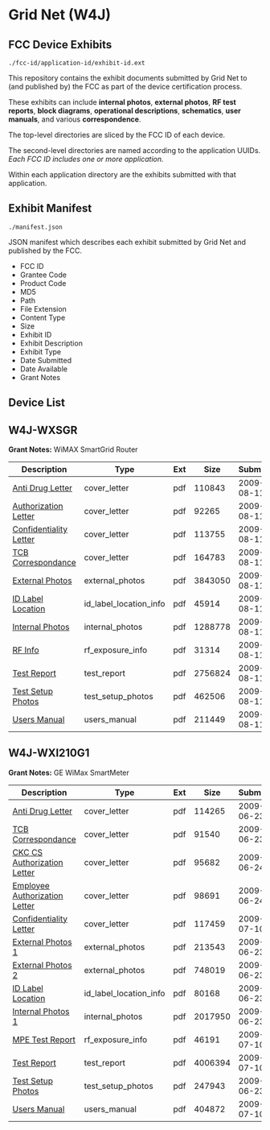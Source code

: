 # Grid Net (W4J)
## FCC Device Exhibits

```
./fcc-id/application-id/exhibit-id.ext
```

This repository contains the exhibit documents submitted by Grid Net to (and published by) the FCC as part of the device certification process.

These exhibits can include **internal photos**, **external photos**, **RF test reports**, **block diagrams**, **operational descriptions**, **schematics**, **user manuals**, and various **correspondence**.

The top-level directories are sliced by the FCC ID of each device.

The second-level directories are named according to the application UUIDs. *Each FCC ID includes one or more application.*

Within each application directory are the exhibits submitted with that application. 

## Exhibit Manifest

```
./manifest.json
```

JSON manifest which describes each exhibit submitted by Grid Net and published by the FCC.

- FCC ID
- Grantee Code
- Product Code
- MD5
- Path
- File Extension
- Content Type
- Size
- Exhibit ID
- Exhibit Description
- Exhibit Type
- Date Submitted
- Date Available
- Grant Notes

## Device List
## W4J-WXSGR
**Grant Notes:** WiMAX SmartGrid Router

| Description | Type | Ext | Size | Submitted | Available |
| ----------- | ---- | --- | ---- | --------- | --------- |
| [Anti Drug Letter](W4J-WXSGR/54f78b5e8b1d1faeb15316c8269f92f6/1151982.pdf) | cover_letter | pdf | 110843 | 2009-08-11 | 2009-08-27 |
| [Authorization Letter](W4J-WXSGR/54f78b5e8b1d1faeb15316c8269f92f6/1151983.pdf) | cover_letter | pdf | 92265 | 2009-08-11 | 2009-08-27 |
| [Confidentiality Letter](W4J-WXSGR/54f78b5e8b1d1faeb15316c8269f92f6/1151984.pdf) | cover_letter | pdf | 113755 | 2009-08-11 | 2009-08-27 |
| [TCB Correspondance](W4J-WXSGR/54f78b5e8b1d1faeb15316c8269f92f6/1151985.pdf) | cover_letter | pdf | 164783 | 2009-08-11 | 2009-08-27 |
| [External Photos](W4J-WXSGR/54f78b5e8b1d1faeb15316c8269f92f6/1151986.pdf) | external_photos | pdf | 3843050 | 2009-08-11 | 2009-08-27 |
| [ID Label Location](W4J-WXSGR/54f78b5e8b1d1faeb15316c8269f92f6/1151987.pdf) | id_label_location_info | pdf | 45914 | 2009-08-11 | 2009-08-27 |
| [Internal Photos](W4J-WXSGR/54f78b5e8b1d1faeb15316c8269f92f6/1151988.pdf) | internal_photos | pdf | 1288778 | 2009-08-11 | 2009-08-27 |
| [RF Info](W4J-WXSGR/54f78b5e8b1d1faeb15316c8269f92f6/1151992.pdf) | rf_exposure_info | pdf | 31314 | 2009-08-11 | 2009-08-27 |
| [Test Report](W4J-WXSGR/54f78b5e8b1d1faeb15316c8269f92f6/1151994.pdf) | test_report | pdf | 2756824 | 2009-08-11 | 2009-08-27 |
| [Test Setup Photos](W4J-WXSGR/54f78b5e8b1d1faeb15316c8269f92f6/1151995.pdf) | test_setup_photos | pdf | 462506 | 2009-08-11 | 2009-08-27 |
| [Users Manual](W4J-WXSGR/54f78b5e8b1d1faeb15316c8269f92f6/1151996.pdf) | users_manual | pdf | 211449 | 2009-08-11 | 2009-08-27 |
## W4J-WXI210G1
**Grant Notes:** GE WiMax SmartMeter

| Description | Type | Ext | Size | Submitted | Available |
| ----------- | ---- | --- | ---- | --------- | --------- |
| [Anti Drug Letter](W4J-WXI210G1/fd91d5ba2d0a36588534f90bc763c462/1128277.pdf) | cover_letter | pdf | 114265 | 2009-06-23 | 2009-07-10 |
| [TCB Correspondance](W4J-WXI210G1/fd91d5ba2d0a36588534f90bc763c462/1128281.pdf) | cover_letter | pdf | 91540 | 2009-06-23 | 2009-07-10 |
| [CKC CS Authorization Letter](W4J-WXI210G1/fd91d5ba2d0a36588534f90bc763c462/1128788.pdf) | cover_letter | pdf | 95682 | 2009-06-24 | 2009-07-10 |
| [Employee Authorization Letter](W4J-WXI210G1/fd91d5ba2d0a36588534f90bc763c462/1128789.pdf) | cover_letter | pdf | 98691 | 2009-06-24 | 2009-07-10 |
| [Confidentiality Letter](W4J-WXI210G1/fd91d5ba2d0a36588534f90bc763c462/1137219.pdf) | cover_letter | pdf | 117459 | 2009-07-10 | 2009-07-10 |
| [External Photos 1](W4J-WXI210G1/fd91d5ba2d0a36588534f90bc763c462/1128282.pdf) | external_photos | pdf | 213543 | 2009-06-23 | 2009-07-10 |
| [External Photos 2](W4J-WXI210G1/fd91d5ba2d0a36588534f90bc763c462/1128283.pdf) | external_photos | pdf | 748019 | 2009-06-23 | 2009-07-10 |
| [ID Label Location](W4J-WXI210G1/fd91d5ba2d0a36588534f90bc763c462/1128284.pdf) | id_label_location_info | pdf | 80168 | 2009-06-23 | 2009-07-10 |
| [Internal Photos 1](W4J-WXI210G1/fd91d5ba2d0a36588534f90bc763c462/1128308.pdf) | internal_photos | pdf | 2017950 | 2009-06-23 | 2009-07-10 |
| [MPE Test Report](W4J-WXI210G1/fd91d5ba2d0a36588534f90bc763c462/1137220.pdf) | rf_exposure_info | pdf | 46191 | 2009-07-10 | 2009-07-10 |
| [Test Report](W4J-WXI210G1/fd91d5ba2d0a36588534f90bc763c462/1137218.pdf) | test_report | pdf | 4006394 | 2009-07-10 | 2009-07-10 |
| [Test Setup Photos](W4J-WXI210G1/fd91d5ba2d0a36588534f90bc763c462/1128324.pdf) | test_setup_photos | pdf | 247943 | 2009-06-23 | 2009-07-10 |
| [Users Manual](W4J-WXI210G1/fd91d5ba2d0a36588534f90bc763c462/1137221.pdf) | users_manual | pdf | 404872 | 2009-07-10 | 2009-07-10 |
